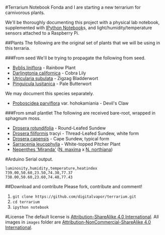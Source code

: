 #Terrarium Notebook
Fonda and I are starting a new terrarium for carnivorous plants.

We'll be thoroughly documenting this project with a physical lab notebook, supplemented with [IPython Notebook](https://github.com/ipython/ipython)s, and light/humidity/temperature sensors attached to a Raspberry Pi.

##Plants
The following are the original set of plants that we will be using in this terraria.

###From seed
We'll be trying to propagate the following from seed.

* [Byblis liniflora](https://en.wikipedia.org/wiki/Byblis_liniflora) - Rainbow Plant
* [Darlingtonia californica](https://en.wikipedia.org/wiki/Darlingtonia_californica) - Cobra Lily
* [Utricularia subulata](https://en.wikipedia.org/wiki/Utricularia_subulata) - Zigzag Bladderwort
* [Pinguicula lusitanica](https://en.wikipedia.org/wiki/Pinguicula_lusitanica) - Pale Butterwort

We may document this species separately.

* [Proboscidea parviflora](https://en.wikipedia.org/wiki/Proboscidea_parviflora) var. hohokamiania - Devil's Claw

###From small plantlet
The following are received bare-root, wrapped in sphagnum moss.

* [Drosera rotundifolia](https://en.wikipedia.org/wiki/Drosera_rotundifolia) - Round-Leafed Sundew
* [Drosera filiformis](https://en.wikipedia.org/wiki/Drosera_filiformis) tracyi - Thread-Leafed Sundew, white form
* [Drosera capensis](https://en.wikipedia.org/wiki/Drosera_capensis) - Cape Sundew, typical form
* [Sarracenia leucophylla](https://en.wikipedia.org/wiki/Sarracenia_leucophylla) - White-topped Pitcher Plant
* [Nepenthes 'Miranda'](https://en.wikipedia.org/wiki/Nepenthes_%27Miranda%27) ([N. maxima](https://en.wikipedia.org/wiki/Nepenthes_maxima) x [N. northiana](https://en.wikipedia.org/wiki/Nepenthes_northiana))

#Arduino
Serial output.

```
luminosity,humidity,temperature,heatindex
739.00,50.60,23.50,74.30,77.37
738.00,50.60,23.60,74.48,77.43
```

##Download and contribute
Please fork, contribute and comment!

1. `git clone https://github.com/digitalvapor/terrarium.git`
2. `cd terrarium`
3. `ipython notebook`

#License
The default license is [Attribution-ShareAlike 4.0 International](https://creativecommons.org/licenses/by-sa/4.0/). All images in `images` folder are [Attribution-NonCommercial-ShareAlike 4.0 International](https://creativecommons.org/licenses/by-nc-sa/4.0/).
